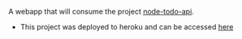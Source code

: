 A webapp that will consume the project [node-todo-api](https://github.com/liverday/node-todo-api).
- This project was deployed to heroku and can be accessed [here](https://todo-liverday-app.herokuapp.com)
